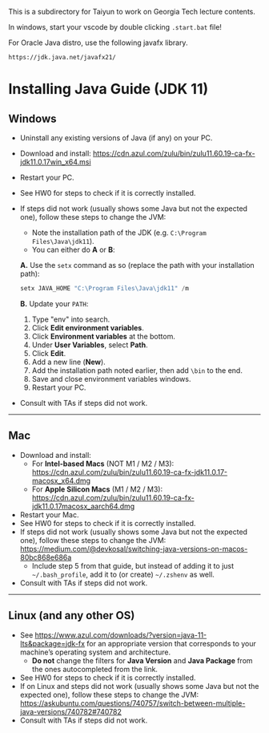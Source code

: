This is a subdirectory for Taiyun to work on Georgia Tech lecture contents.

In windows, start your vscode by double clicking `.start.bat` file!

For Oracle Java distro, use the following javafx library.
```
https://jdk.java.net/javafx21/
```


# Installing Java Guide (JDK 11)

## Windows
- Uninstall any existing versions of Java (if any) on your PC.
- Download and install: https://cdn.azul.com/zulu/bin/zulu11.60.19-ca-fx-jdk11.0.17win_x64.msi
- Restart your PC.
- See HW0 for steps to check if it is correctly installed.
- If steps did not work (usually shows some Java but not the expected one), follow these steps to change the JVM:
  - Note the installation path of the JDK (e.g. `C:\Program Files\Java\jdk11`).
  - You can either do **A** or **B**:

  **A.** Use the `setx` command as so (replace the path with your installation path):

  ```powershell
  setx JAVA_HOME "C:\Program Files\Java\jdk11" /m
  ```

  **B.** Update your `PATH`:
  1. Type "env" into search.
  2. Click **Edit environment variables**.
  3. Click **Environment variables** at the bottom.
  4. Under **User Variables**, select **Path**.
  5. Click **Edit**.
  6. Add a new line (**New**).
  7. Add the installation path noted earlier, then add `\bin` to the end.
  8. Save and close environment variables windows.
  9. Restart your PC.

- Consult with TAs if steps did not work.

---

## Mac
- Download and install:
  - For **Intel-based Macs** (NOT M1 / M2 / M3):  
    https://cdn.azul.com/zulu/bin/zulu11.60.19-ca-fx-jdk11.0.17-macosx_x64.dmg
  - For **Apple Silicon Macs** (M1 / M2 / M3):  
    https://cdn.azul.com/zulu/bin/zulu11.60.19-ca-fx-jdk11.0.17macosx_aarch64.dmg
- Restart your Mac.
- See HW0 for steps to check if it is correctly installed.
- If steps did not work (usually shows some Java but not the expected one), follow these steps to change the JVM:  
  https://medium.com/@devkosal/switching-java-versions-on-macos-80bc868e686a
  - Include step 5 from that guide, but instead of adding it to just `~/.bash_profile`, add it to (or create) `~/.zshenv` as well.
- Consult with TAs if steps did not work.

---

## Linux (and any other OS)
- See https://www.azul.com/downloads/?version=java-11-lts&package=jdk-fx for an appropriate version that corresponds to your machine’s operating system and architecture.  
  - **Do not** change the filters for **Java Version** and **Java Package** from the ones autocompleted from the link.
- See HW0 for steps to check if it is correctly installed.
- If on Linux and steps did not work (usually shows some Java but not the expected one), follow these steps to change the JVM:  
  https://askubuntu.com/questions/740757/switch-between-multiple-java-versions/740782#740782
- Consult with TAs if steps did not work.
